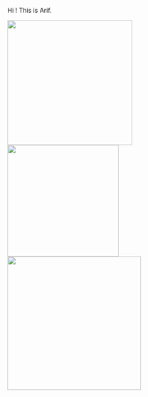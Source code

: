 Hi ! This is Arif.

<img align="center" width="280em"  src="https://github-readme-stats.vercel.app/api?username=arifkhan676&show_icons=true&theme=radical&hide_border=true&count_private=false"/><img align="center" width="250em" src="https://github-readme-stats.vercel.app/api/top-langs/?username=arifkhan676&layout=compact&theme=radical&hide_border=true&count_private=false"/><img align="center" width="300em" src="https://github-readme-streak-stats.herokuapp.com/?user=arifkhan676&theme=radical&hide_border=true&count_private=false"/>
